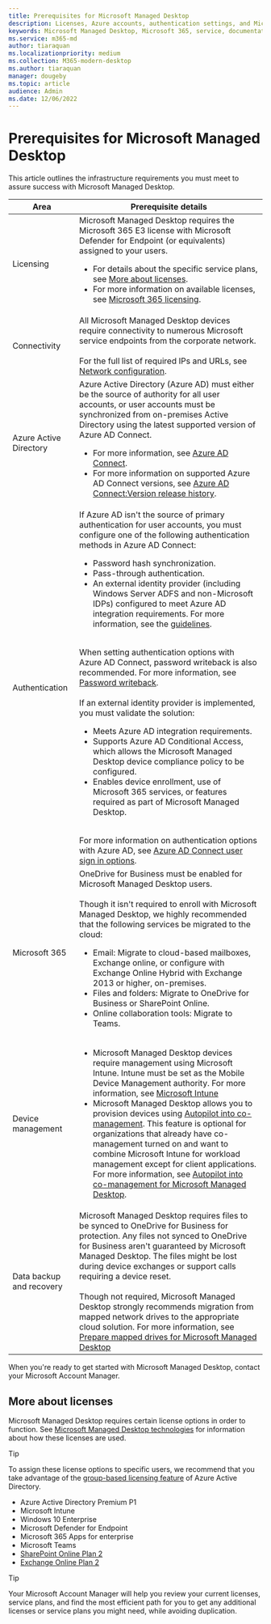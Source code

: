 ```yaml
---
title: Prerequisites for Microsoft Managed Desktop
description: Licenses, Azure accounts, authentication settings, and Microsoft 365 settings to set up before enrolling in Microsoft Managed Desktop
keywords: Microsoft Managed Desktop, Microsoft 365, service, documentation
ms.service: m365-md
author: tiaraquan
ms.localizationpriority: medium
ms.collection: M365-modern-desktop
ms.author: tiaraquan
manager: dougeby
ms.topic: article
audience: Admin
ms.date: 12/06/2022
---
```


# Prerequisites for Microsoft Managed Desktop

<!--This topic is the target for a "Learn more" link in the Admin Portal (aka.ms/prereq-azure). DO NOT DELETE.-->
<!--from Prerequisites -->

This article outlines the infrastructure requirements you must meet to assure success with Microsoft Managed Desktop.

| Area | Prerequisite details |
| ----- | ----- |
| Licensing | Microsoft Managed Desktop requires the Microsoft 365 E3 license with Microsoft Defender for Endpoint (or equivalents) assigned to your users. <ul><li>For details about the specific service plans, see [More about licenses](#more-about-licenses).</li><li> For more information on available licenses, see [Microsoft 365 licensing](https://www.microsoft.com/microsoft-365/compare-microsoft-365-enterprise-plans).</li></ul> |
| Connectivity | All Microsoft Managed Desktop devices require connectivity to numerous Microsoft service endpoints from the corporate network.<br><br> For the full list of required IPs and URLs, see [Network configuration](../prepare/network.md). |
| Azure Active Directory | Azure Active Directory (Azure AD) must either be the source of authority for all user accounts, or user accounts must be synchronized from on-premises Active Directory using the latest supported version of Azure AD Connect. <ul><li>For more information, see [Azure AD Connect](/azure/active-directory/hybrid/whatis-azure-ad-connect).</li><li> For more information on supported Azure AD Connect versions, see [Azure AD Connect:Version release history](/azure/active-directory/hybrid/reference-connect-version-history).</li></ul> |
| Authentication | If Azure AD isn't the source of primary authentication for user accounts, you must configure one of the following authentication methods in Azure AD Connect:<ul><li> Password hash synchronization.</li> <li> Pass-through authentication.</li><li>An external identity provider (including Windows Server ADFS and non-Microsoft IDPs) configured to meet Azure AD integration requirements. For more information, see the [guidelines](https://www.microsoft.com/download/details.aspx?id=56843).</li></ul> <br> When setting authentication options with Azure AD Connect, password writeback is also recommended. For more information, see [Password writeback](/azure/active-directory/authentication/howto-sspr-writeback). <br><br> If an external identity provider is implemented, you must validate the solution:<ul><li>Meets Azure AD integration requirements.</li><li>Supports Azure AD Conditional Access, which allows the Microsoft Managed Desktop device compliance policy to be configured.</li><li>Enables device enrollment, use of Microsoft 365 services, or features required as part of Microsoft Managed Desktop.</li></ul> <br>For more information on authentication options with Azure AD, see [Azure AD Connect user sign in options](/azure/active-directory/connect/active-directory-aadconnect-user-signin). |
| Microsoft 365 | OneDrive for Business must be enabled for Microsoft Managed Desktop users.<br><br>Though it isn't required to enroll with Microsoft Managed Desktop, we highly recommended that the following services be migrated to the cloud:<ul><li>Email: Migrate to cloud-based mailboxes, Exchange online, or configure with Exchange Online Hybrid with Exchange 2013 or higher, on-premises.</li><li>Files and folders: Migrate to OneDrive for Business or SharePoint Online.</li><li>Online collaboration tools: Migrate to Teams.</ul> |
| Device management |<ul><li>Microsoft Managed Desktop devices require management using Microsoft Intune. Intune must be set as the Mobile Device Management authority. For more information, see [Microsoft Intune](https://www.microsoft.com/cloud-platform/microsoft-intune)</li><li>Microsoft Managed Desktop allows you to provision devices using [Autopilot into co-management](/mem/configmgr/comanage/autopilot-enrollment). This feature is optional for organizations that already have co-management turned on and want to combine Microsoft Intune for workload management except for client applications. For more information, see [Autopilot into co-management for Microsoft Managed Desktop](../prepare/autopilot-co-management.md).</li> |
| Data backup and recovery | Microsoft Managed Desktop requires files to be synced to OneDrive for Business for protection. Any files not synced to OneDrive for Business aren't guaranteed by Microsoft Managed Desktop. The files might be lost during device exchanges or support calls requiring a device reset.<br><br>Though not required, Microsoft Managed Desktop strongly recommends migration from mapped network drives to the appropriate cloud solution. For more information, see [Prepare mapped drives for Microsoft Managed Desktop](../prepare/mapped-drives.md) |

When you're ready to get started with Microsoft Managed Desktop, contact your Microsoft Account Manager.

## More about licenses

Microsoft Managed Desktop requires certain license options in order to function. See [Microsoft Managed Desktop technologies](../overview/operating-system.md) for information about how these licenses are used.

> [!TIP]
> To assign these license options to specific users, we recommend that you take advantage of the [group-based licensing feature](/azure/active-directory/fundamentals/active-directory-licensing-whatis-azure-portal) of Azure Active Directory.

- Azure Active Directory Premium P1
- Microsoft Intune
- Windows 10 Enterprise  
- Microsoft Defender for Endpoint
- Microsoft 365 Apps for enterprise
- Microsoft Teams
- [SharePoint Online Plan 2](https://www.microsoft.com/microsoft-365/sharepoint/compare-sharepoint-plans)
- [Exchange Online Plan 2](https://www.microsoft.com/microsoft-365/exchange/compare-microsoft-exchange-online-plans)

> [!TIP]
> Your Microsoft Account Manager will help you review your current licenses, service plans, and find the most efficient path for you to get any additional licenses or service plans you might need, while avoiding duplication.
